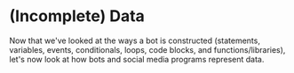 # (Incomplete) Data

Now that we've looked at the ways a bot is constructed (statements, variables, events, conditionals, loops, code blocks, and functions/libraries), let's now look at how bots and social media programs represent data.

```{tableofcontents}
```
